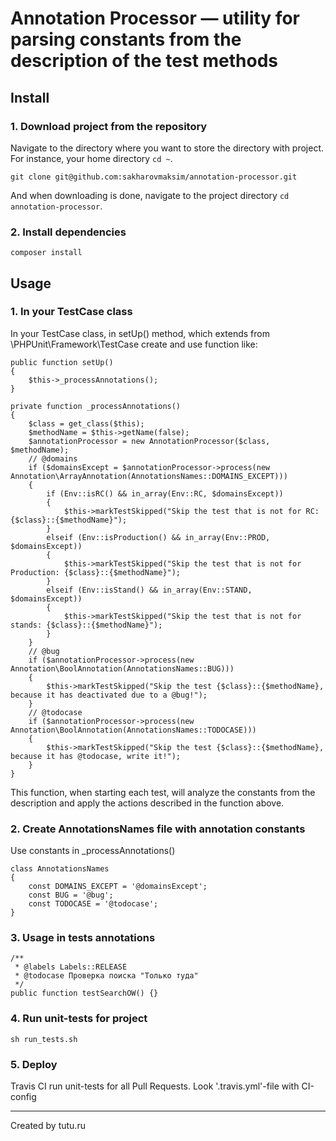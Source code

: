 Annotation Processor — utility for parsing constants from the description of the test methods
========================================================

##  Install

### 1. Download project from the repository

Navigate to the directory where you want to store the directory with project. For instance, your home directory `cd ~`.

`git clone git@github.com:sakharovmaksim/annotation-processor.git`

And when downloading is done, navigate to the project directory `cd annotation-processor`.

### 2. Install dependencies

`composer install`

##  Usage

### 1. In your TestCase class

In your TestCase class, in setUp() method, which extends from \PHPUnit\Framework\TestCase create and use function like:

```
public function setUp()
{
	$this->_processAnnotations();
}

private function _processAnnotations()
{
	$class = get_class($this);
	$methodName = $this->getName(false);
	$annotationProcessor = new AnnotationProcessor($class, $methodName);
	// @domains
	if ($domainsExcept = $annotationProcessor->process(new Annotation\ArrayAnnotation(AnnotationsNames::DOMAINS_EXCEPT)))
	{
		if (Env::isRC() && in_array(Env::RC, $domainsExcept))
		{
			$this->markTestSkipped("Skip the test that is not for RC: {$class}::{$methodName}");
		}
		elseif (Env::isProduction() && in_array(Env::PROD, $domainsExcept))
		{
			$this->markTestSkipped("Skip the test that is not for Production: {$class}::{$methodName}");
		}
		elseif (Env::isStand() && in_array(Env::STAND, $domainsExcept))
		{
			$this->markTestSkipped("Skip the test that is not for stands: {$class}::{$methodName}");
		}
	}
	// @bug
	if ($annotationProcessor->process(new Annotation\BoolAnnotation(AnnotationsNames::BUG)))
	{
		$this->markTestSkipped("Skip the test {$class}::{$methodName}, because it has deactivated due to a @bug!");
	}
	// @todocase
	if ($annotationProcessor->process(new Annotation\BoolAnnotation(AnnotationsNames::TODOCASE)))
	{
		$this->markTestSkipped("Skip the test {$class}::{$methodName}, because it has @todocase, write it!");
	}
}
```
This function, when starting each test, will analyze the constants from the description and apply the actions described in the function above.

### 2. Create AnnotationsNames file with annotation constants

Use constants in _processAnnotations()
```
class AnnotationsNames
{
	const DOMAINS_EXCEPT = '@domainsExcept';
	const BUG = '@bug';
	const TODOCASE = '@todocase';
}
```

### 3. Usage in tests annotations

```
/**
 * @labels Labels::RELEASE
 * @todocase Проверка поиска "Только туда"
 */
public function testSearchOW() {}
```

### 4. Run unit-tests for project

`sh run_tests.sh`

### 5. Deploy

Travis CI run unit-tests for all Pull Requests. Look '.travis.yml'-file with CI-config


-----
Created by tutu.ru
